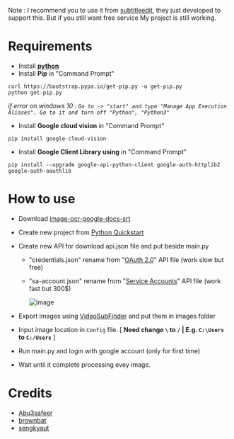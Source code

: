Note : I recommend you to use it from [subtitleedit](https://github.com/SubtitleEdit/subtitleedit/releases), they just developed to support this. But if you still want free service My project is still working.

# Requirements
* Install **[python](https://www.python.org/)**
* Install **Pip** in "Command Prompt"
```
curl https://bootstrap.pypa.io/get-pip.py -o get-pip.py
python get-pip.py
```
_if error on windows 10 : `Go to -> "start" and type "Manage App Execution Aliases". Go to it and turn off "Python", "Python3"`_
* Install **Google cloud vision** in "Command Prompt"
```
pip install google-cloud-vision
```
* Install **Google Client Library using** in "Command Prompt"
```
pip install --upgrade google-api-python-client google-auth-httplib2 google-auth-oauthlib
```

# How to use
* Download [image-ocr-google-docs-srt](https://github.com/Kuju29/image-ocr-google-docs-srt/archive/refs/heads/master.zip)
* Create new project from [Python Quickstart](https://developers.google.com/drive/api/v3/quickstart/python)
* Create new API for download api.json file and put beside main.py 
  - "credentials.json" rename from "[OAuth 2.0](https://console.cloud.google.com/apis/credentials/oauthclient)" API file (work slow but free)
  - "sa-account.json" rename from "[Service Accounts](https://console.cloud.google.com/iam-admin/serviceaccounts)" API file (work fast but 300$)
  
    ![image](https://user-images.githubusercontent.com/22098092/171820037-08f5f23d-109e-415f-8f45-ea6acd7aa7e4.png)

* Export images using [VideoSubFinder](https://sourceforge.net/projects/videosubfinder/) and put them in images folder
* Input image location in `Config` file. [ **Need change `\` to `/` | E.g. `C:\Users` to `C:/Users`** ]
* Run main.py and login with google account (only for first time)
* Wait until it complete processing evey image.

# Credits
* [Abu3safeer](https://github.com/Abu3safeer/image-ocr-google-docs-srt)
* [brownbat](https://github.com/brownbat/image-ocr-google-docs-srt)
* [sengkyaut](https://github.com/sengkyaut/image-ocr-google-docs-srt)
